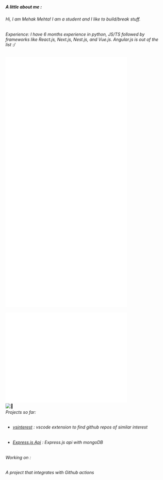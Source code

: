 <h5 align ="left">A little about me :</h5>
<h6> Hi, I am Mehak Mehta! I am a student and I like to build/break stuff.</h6>
<h6>Experience: I have 6 months experience in python, JS/TS followed by frameworks like React.js, Next.js, Nest.js, and Vue.js. Angular.js is out of the list :/</h6>

[<img align="left" width="400" alt="🦑" src="https://github.com/Mehak-Mehta/Mehak-Mehta/blob/main/metrics.svg">](https://github.com/Mehak-Mehta/Mehak-Mehta)
[<img  width="400" alt="🦑" src= "https://github.com/Mehak-Mehta/Mehak-Mehta/blob/main/metrics.plugin.music.masteredd.svg">](https://github.com/Mehak-Mehta/Mehak-Mehta)


[<img  align = "left" width="400" alt="🦑" src= "https://github.com/Mehak-Mehta/Mehak-Mehta/blob/main/metrics.plugin.people.masteredd.svg">](https://github.com/Mehak-Mehta/Mehak-Mehta)

[<img align="right-top" width="400" alt="🦑" src= "https://github.com/Mehak-Mehta/Mehak-Mehta/blob/main/metrics.personal.active.svg">](https://github.com/Mehak-Mehta/Mehak-Mehta)
[<img align="left" width="400" alt="🦑" src= "https://github.com/Mehak-Mehta/Mehak-Mehta/blob/main/metrics.personal.habits.svg">](https://github.com/Mehak-Mehta/Mehak-Mehta)
                                   
<h6> Projects so far: 
</h6>

- <div>
  <h6><a href=""> vsinterest</a> : vscode extension to find github repos of similar interest</h6>
</div>

- <div>
  <h6><a href=""> Express.js Api</a> : Express.js api with mongoDB</h6>
</div>

<h6> Working on : </h6>
<h6> A project that integrates with Github actions</h6>

